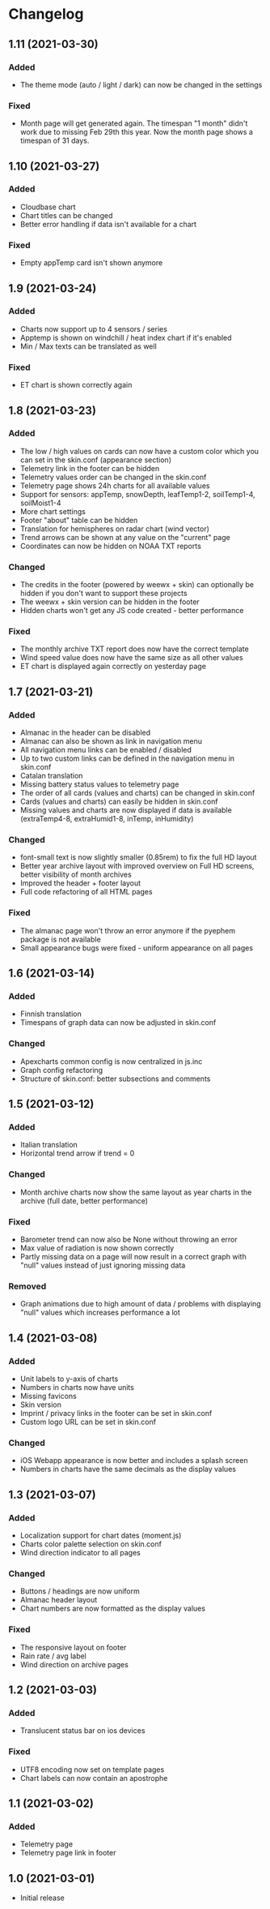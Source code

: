 # Changelog

## 1.11 (2021-03-30)

### Added

- The theme mode (auto / light / dark) can now be changed
  in the settings
  
### Fixed

- Month page will get generated again. The timespan
  "1 month" didn't work due to missing Feb 29th this year.
  Now the month page shows a timespan of 31 days.


## 1.10 (2021-03-27)

### Added

- Cloudbase chart
- Chart titles can be changed
- Better error handling if data isn't available for a chart

### Fixed

- Empty appTemp card isn't shown anymore


## 1.9 (2021-03-24)

### Added

- Charts now support up to 4 sensors / series
- Apptemp is shown on windchill / heat index chart if it's enabled
- Min / Max texts can be translated as well

### Fixed

- ET chart is shown correctly again


## 1.8 (2021-03-23)

### Added

- The low / high values on cards can now have a custom color
  which you can set in the skin.conf (appearance section)
- Telemetry link in the footer can be hidden
- Telemetry values order can be changed in the skin.conf
- Telemetry page shows 24h charts for all available values
- Support for sensors: appTemp, snowDepth, leafTemp1-2, 
  soilTemp1-4, soilMoist1-4
- More chart settings
- Footer "about" table can be hidden
- Translation for hemispheres on radar chart (wind vector)
- Trend arrows can be shown at any value on the "current" page
- Coordinates can now be hidden on NOAA TXT reports

### Changed

- The credits in the footer (powered by weewx + skin) can
  optionally be hidden if you don't want to support these projects
- The weewx + skin version can be hidden in the footer
- Hidden charts won't get any JS code created - better performance

### Fixed

- The monthly archive TXT report does now have the correct template
- Wind speed value does now have the same size as all other values
- ET chart is displayed again correctly on yesterday page


## 1.7 (2021-03-21)

### Added

- Almanac in the header can be disabled
- Almanac can also be shown as link in navigation menu
- All navigation menu links can be enabled / disabled
- Up to two custom links can be defined in the navigation menu in skin.conf
- Catalan translation
- Missing battery status values to telemetry page
- The order of all cards (values and charts) can be changed in skin.conf
- Cards (values and charts) can easily be hidden in skin.conf
- Missing values and charts are now displayed if data is available
  (extraTemp4-8, extraHumid1-8, inTemp, inHumidity)

### Changed

- font-small text is now slightly smaller (0.85rem)
  to fix the full HD layout
- Better year archive layout with improved overview on Full HD screens,
  better visibility of month archives
- Improved the header + footer layout
- Full code refactoring of all HTML pages

### Fixed

- The almanac page won't throw an error anymore if the 
  pyephem package is not available
- Small appearance bugs were fixed - uniform appearance on all pages


## 1.6 (2021-03-14)

### Added

- Finnish translation
- Timespans of graph data can now be adjusted in skin.conf

### Changed

- Apexcharts common config is now centralized in js.inc
- Graph config refactoring
- Structure of skin.conf: better subsections and comments


## 1.5 (2021-03-12)

### Added

- Italian translation
- Horizontal trend arrow if trend = 0

### Changed

- Month archive charts now show the same layout as year 
  charts in the archive (full date, better performance)
  
### Fixed

- Barometer trend can now also be None without throwing an error
- Max value of radiation is now shown correctly
- Partly missing data on a page will now result in a correct
  graph with "null" values instead of just ignoring missing data

### Removed

- Graph animations due to high amount of data / problems with 
  displaying "null" values which increases performance a lot


## 1.4 (2021-03-08)

### Added

- Unit labels to y-axis of charts
- Numbers in charts now have units
- Missing favicons
- Skin version
- Imprint / privacy links in the footer can be set in skin.conf
- Custom logo URL can be set in skin.conf

### Changed

- iOS Webapp appearance is now better and includes a splash screen
- Numbers in charts have the same decimals as the display values


## 1.3 (2021-03-07)

### Added

- Localization support for chart dates (moment.js)
- Charts color palette selection on skin.conf
- Wind direction indicator to all pages

### Changed

- Buttons / headings are now uniform
- Almanac header layout
- Chart numbers are now formatted as the display values

### Fixed

- The responsive layout on footer
- Rain rate / avg label
- Wind direction on archive pages


## 1.2 (2021-03-03)

### Added

- Translucent status bar on ios devices

### Fixed

- UTF8 encoding now set on template pages
- Chart labels can now contain an apostrophe


## 1.1 (2021-03-02)

### Added

- Telemetry page
- Telemetry page link in footer


## 1.0 (2021-03-01)

- Initial release

